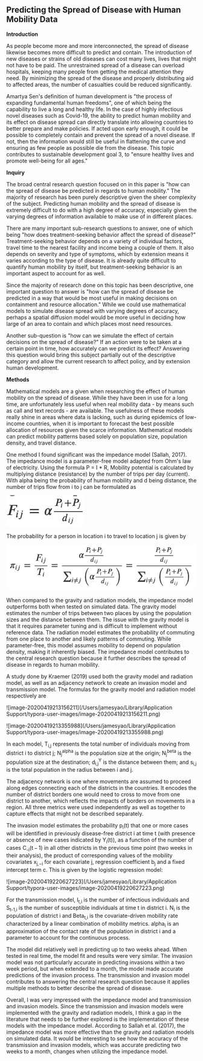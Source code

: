 ## Predicting the Spread of Disease with Human Mobility Data

**Introduction**

As people become more and more interconnected, the spread of disease likewise becomes more difficult to predict and contain. The introduction of new diseases or strains of old diseases can cost many lives, lives that might not have to be paid. The unrestrained spread of a disease can overload hospitals, keeping many people from getting the medical attention they need. By minimizing the spread of the disease and properly distributing aid to affected areas, the number of casualties could be reduced significantly.

Amartya Sen's definition of human development is "the process of expanding fundamental human freedoms", one of which being the capability to live a long and healthy life. In the case of highly infectious novel diseases such as Covid-19, the ability to predict human mobility and its effect on disease spread can directly translate into allowing countries to better prepare and make policies. If acted upon early enough, it could be possible to completely contain and prevent the spread of a novel disease. If not, then the information would still be useful in flattening the curve and ensuring as few people as possible die from the disease. This topic contributes to sustainable development goal 3, to "ensure healthy lives and promote well-being for all ages."

**Inquiry**

The broad central research question focused on in this paper is "how can the spread of disease be predicted in regards to human mobility." The majority of research has been purely descriptive given the sheer complexity of the subject. Predicting human mobility and the spread of disease is extremely difficult to do with a high degree of accuracy, especially given the varying degrees of information available to make use of in different places.

There are many important sub-research questions to answer, one of which being "how does treatment-seeking behavior affect the spread of disease?" Treatment-seeking behavior depends on a variety of individual factors, travel time to the nearest facility and income being a couple of them. It also depends on severity and type of symptoms, which by extension means it varies according to the type of disease. It is already quite difficult to quantify human mobility by itself, but treatment-seeking behavior is an important aspect to account for as well.

Since the majority of research done on this topic has been descriptive, one important question to answer is "how can the spread of disease be predicted in a way that would be most useful in making decisions on containment and resource allocation." While we could use mathematical models to simulate disease spread with varying degrees of accuracy, perhaps a spatial diffusion model would be more useful in deciding how large of an area to contain and which places most need resources.

Another sub-question is "how can we simulate the effect of certain decisions on the spread of disease?" If an action were to be taken at a certain point in time, how accurately can we predict its effect? Answering this question would bring this subject partially out of the descriptive category and allow the current research to affect policy, and by extension human development.

**Methods**

Mathematical models are a given when researching the effect of human mobility on the spread of disease. While they have been in use for a long time, are unfortunately less useful when real mobility data - by means such as call and text records - are available. The usefulness of these models really shine in areas where data is lacking, such as during epidemics of low-income countries, when it is important to forecast the best possible allocation of resources given the scarce information. Mathematical models can predict mobility patterns based solely on population size, population density, and travel distance. 

One method I found significant was the impedance model (Sallah, 2017). The impedance model is a parameter-free model adapted from Ohm's law of electricity. Using the formula P = I * R, Mobility potential is calculated by multiplying distance (resistance) by the number of trips per day (current). With alpha being the probability of human mobility and d being distance, the number of trips flow from i to j can be formulated as

![](images/Screen%20Shot%202020-04-19%20at%209.15.35%20PM.png)

The probability for a person in location i to travel to location j is given by

![](images/Screen%20Shot%202020-04-19%20at%209.24.59%20PM.png)

When compared to the gravity and radiation models, the impedance model outperforms both when tested on simulated data. The gravity model estimates the number of trips between two places by using the population sizes and the distance between them. The issue with the gravity model is that it requires parameter tuning and is difficult to implement without reference data. The radiation model estimates the probability of commuting from one place to another and likely patterns of commuting. While parameter-free, this model assumes mobility to depend on population density, making it inherently biased. The impedance model contributes to the central research question because it further describes the spread of disease in regards to human mobility.

A study done by Kraemer (2019) used both the gravity model and radiation model, as well as an adjacency network to create an invasion model and transmission model. The formulas for the gravity model and radiation model respectively are

![image-20200419213156211](/Users/jamesyao/Library/Application Support/typora-user-images/image-20200419213156211.png)

![image-20200419213355988](/Users/jamesyao/Library/Application Support/typora-user-images/image-20200419213355988.png)

In each model, T<sub>i,j</sub> represents the total number of individuals moving from district i to district j; N<sub>j</sub><sup>alpha</sup> is the population size at the origin; N<sub>j</sub><sup>beta</sup> is the population size at the destination; d<sub>i,j</sub><sup>Y</sup> is the distance between them; and s<sub>i,j</sub> is the total population in the radius between i and j.

The adjacency network is one where movements are assumed to proceed along edges connecting each of the districts in the countries. It encodes the number of district borders one would need to cross to move from one district to another, which reflects the impacts of borders on movements in a region. All three metrics were used independently as well as together to capture effects that might not be described separately.

The invasion model estimates the probability p<sub>i</sub>(t) that one or more cases will be identified in previously disease-free district i at time t (with presence or absence of new cases indicated by Y<sub>i</sub>(t)), as a function of the number of cases C<sub>-i</sub>(t − 1) in all other districts in the previous time point (two weeks in their analysis), the product of corresponding values of the mobility covariates x<sub>j,−i</sub> for each covariate j, regression coefficient b<sub>j</sub> and a fixed intercept term c. This is given by the logistic regression model:

![image-20200419220627223](/Users/jamesyao/Library/Application Support/typora-user-images/image-20200419220627223.png)

For the transmission model, I<sub>t,i</sub> is the number of infectious individuals and S<sub>t-1,i</sub> is the number of susceptible individuals at time t in district i. N<sub>i</sub> is the population of district i and Beta<sub>t,i</sub> is the covariate-driven mobility rate characterized by a linear combination of mobility metrics. alpha<sub>i</sub> is an approximation of the contact rate of the population in district i and a parameter to account for the continuous process.

The model did relatively well in predicting up to two weeks ahead. When tested in real time, the model fit and results were very similar. The invasion model was not particularly accurate in predicting invasions within a two week period, but when extended to a month, the model made accurate predictions of the invasion process. The transmission and invasion model contributes to answering the central research question because it applies multiple methods to better describe the spread of disease.

Overall, I was very impressed with the impedance model and transmission and invasion models. Since the transmission and invasion models were implemented with the gravity and radiation models, I think a gap in the literature that needs to be further explored is the implementation of these models with the impedance model. According to Sallah et al. (2017), the impedance model was more effective than the gravity and radiation models on simulated data. It would be interesting to see how the accuracy of the transmission and invasion models, which was accurate predicting two weeks to a month, changes when utilizing the impedance model.
